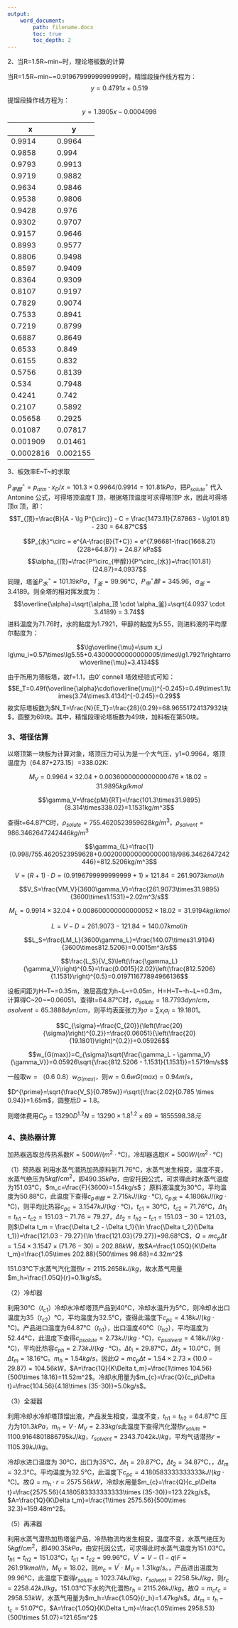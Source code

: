 ```yaml
---
output:
    word_document:
        path: filename.docx
        toc: true
        toc_depth: 2
---
```

2、当R=1.5R~min~时，理论塔板数的计算

当R=1.5R~min~=0.9196799999999999时，精馏段操作线方程为：
$$y=0.4791x+0.519$$
提馏段操作线方程为：
$$y=1.3905x-0.0004998$$

|  x |  y |
|---|---|
| 0.9914 | 0.9964 |
| 0.9858 | 0.994 |
| 0.9793 | 0.9913 |
| 0.9719 | 0.9882 |
| 0.9634 | 0.9846 |
| 0.9538 | 0.9806 |
| 0.9428 | 0.976 |
| 0.9302 | 0.9707 |
| 0.9157 | 0.9646 |
| 0.8993 | 0.9577 |
| 0.8806 | 0.9498 |
| 0.8597 | 0.9409 |
| 0.8364 | 0.9309 |
| 0.8107 | 0.9197 |
| 0.7829 | 0.9074 |
| 0.7533 | 0.8941 |
| 0.7219 | 0.8799 |
| 0.6887 | 0.8649 |
| 0.6533 | 0.849 |
| 0.6155 | 0.832 |
| 0.5756 | 0.8139 |
| 0.534 | 0.7948 |
| 0.4241 | 0.742 |
| 0.2107 | 0.5892 |
| 0.05658 | 0.2925 |
| 0.01087 | 0.07817 |
| 0.001909 | 0.01461 |
| 0.0002816 | 0.002155 |


3、板效率E~T~的求取

$P_{甲醇}^{\circ} = p_{atm} \cdot x_D/x = 101.3 \times 0.9964 / 0.9914 = 101.81 kPa$，把$P_{solute}^\circ$ 代入
Antonine 公式，可得塔顶温度T 顶，根据塔顶温度可求得塔顶P 水，因此可得塔
顶α 顶，即：
$$T_{顶}=\frac{B}{A - \lg P^{\circ}} - C = \frac{1473.11}{7.87863 - \lg101.81} - 230 = 64.87℃$$

$$P_{水}^\circ = e^{A-\frac{B}{T+C}} = e^{7.96681-\frac{1668.21}{228+64.87}} = 24.87 kPa$$
$$\alpha_{顶}=\frac{P^\circ_{甲醇}}{P^\circ_{水}}=\frac{101.81}{24.87}=4.0937$$
同理，塔釜$P_水^\circ=101.19kPa$，$T_釜=99.96℃$，$P^\circ_甲醇=345.96$，$\alpha_釜=3.4189$。则全塔的相对挥发度为：
$$\overline{\alpha}=\sqrt{\alpha_顶 \cdot \alpha_釜}=\sqrt{4.0937 \cdot 3.4189} = 3.74$$
  进料温度为71.76时，水的黏度为1.7921，甲醇的黏度为5.55，则进料液的平均摩尔黏度为：

$$\lg\overline{\mu}=\sum x_i lg\mu_i=0.57\times\lg5.55+0.43000000000000005\times\lg1.7921\rightarrow\overline{\mu}=3.4134$$

由于所用为筛板塔，故f=1.1，由0’ connell 塔效经验式可知：
$$E_T=0.49f(\overline{\alpha}\cdot\overline{\mu})^{-0.245}=0.49\times1.1\times(3.74\times3.4134)^{-0.245}=0.29$$
故实际塔板数为$N_T=\frac{N}{E_T}=\frac{28}{0.29}=68.96551724137932块$，圆整为69块。其中，精馏段理论塔板数为49块，加料板在第50块。

### 3、塔径估算

以塔顶第一块板为计算对象，塔顶压力可认为是一个大气压，y1=0.9964，塔顶温度为（64.87+273.15）=338.02K:

$$M_{V}=0.9964\times32.04+0.0036000000000000476\times18.02=31.9895kg/kmol$$

$$\gamma_V=\frac{pM}{RT}=\frac{101.3\times31.9895}{8.314\times338.02}=1.1531kg/m^3$$

查得t=64.87℃时，$\rho_{solute}=755.4620523959628kg/m^3$，$\rho_{solvent}=986.3462647242446kg/m^3$

$$\gamma_{L}=\frac{1}{0.998/755.4620523959628+0.0020000000000000018/986.3462647242446}=812.5206kg/m^3$$

$$V=(R+1)\cdot D=(0.9196799999999999+1)\times121.84=261.9073kmol/h$$

$$V_S=\frac{VM_V}{3600\gamma_V}=\frac{261.9073\times31.9895}{3600\times1.1531}=2.02m^3/s$$

$$M_{L}=0.9914\times32.04+0.008600000000000052\times18.02=31.9194kg/kmol$$

$$L=V-D=261.9073-121.84=140.07kmol/h$$

$$L_S=\frac{LM_L}{3600\gamma_L}=\frac{140.07\times31.9194}{3600\times812.5206}=0.0015m^3/s$$

$$\frac{L_S}{V_S}\left(\frac{\gamma_L}{\gamma_V}\right)^{0.5}=\frac{0.0015}{2.02}\left(\frac{812.5206}{1.1531}\right)^{0.5}=0.019711677894966136$$

设板间距为H~T~=0.35m，液层高度为h~L~=0.05m，H=H~T~-h~L~=0.3m，计算得C~20~=0.06051。查得t=64.87℃时，$\sigma_{solute}=18.7793dyn/cm$，$\sigma{solvent}=65.3888dyn/cm$，则平均表面张力为$\sigma=\sum x_i\sigma_i=19.1801$。

$$C_{\sigma}=\frac{C_{20}}{\left(\frac{20}{\sigma}\right)^{0.2}}=\frac{0.06051}{\left(\frac{20}{19.1801}\right)^{0.2}}=0.05926$$

$$w_{G(max)}=C_{\sigma}\sqrt{\frac{\gamma_L - \gamma_V}{\gamma_V}}=0.05926\sqrt{\frac{812.5206 - 1.1531}{1.1531}}=1.5719m/s$$

一般取$w=（0.6~0.8）w_{G(max)}$，则$w=0.6wG(max)=0.94m/s$，

$D^{\prime}=\sqrt{\frac{V_S}{0.785w}}=\sqrt{\frac{2.02}{0.785 \times 0.94}}=1.65m$，圆整后$D=1.8$。

则塔体费用$C_D=13290D^{1.2}N=13290\times 1.8^{1.2}\times 69=1855598.38元$

### 4、换热器计算

加热器选取总传热系数$K=500W/(m^2\cdot ℃)$，冷却器选取$K=500W/(m^2\cdot ℃)$

（1）预热器
利用水蒸气潜热加热原料到$71.76℃$，水蒸气发生相变，温度不变，水蒸气绝压为$5kgf/cm^2$，即$490.35kPa$，由安托因公式，可求得此时水蒸气温度为$151.03℃$，$m_c=\frac{F}{3600}=1.54kg/s$；
原料液温度为$30℃$，平均温度为$50.88℃$，此温度下查得$c_{p甲醇}=2.715kJ/(kg\cdot ℃)$, $c_{p水}=4.1806kJ/(kg\cdot ℃)$，则平均比热容$c_{pc}=3.1547kJ/(kg\cdot ℃)$，$t_{c1}=30℃$，$t_{c2}=71.76℃$，$\Delta t_1=t_{h1} - t_{c2}=151.03-71.76=79.27$，$\Delta t_2=t_{h2} - t_{c1}=151.03-30=121.03$，则$\Delta t_m = \frac{\Delta t_2 - \Delta t_1}{\ln \frac{\Delta t_2}{\Delta t_1}}=\frac{121.03 - 79.27}{\ln \frac{121.03}{79.27}}=98.68℃$，$Q=mc_p\Delta t=1.54\times 3.1547\times (71.76-30)=202.88kW$，故$A=\frac{1.05Q}{K\Delta t_m}=\frac{1.05\times 202.88}{500\times 98.68}=4.32m^2$

$151.03℃$下水蒸气汽化潜热$r=2115.2658kJ/kg$，故水蒸气用量$m_h=\frac{1.05Q}{r}=0.1kg/s$。

（2）冷却器

利用$30℃（t_{c1}）$冷却水冷却塔顶产品到$40℃$，冷却水温升为$5℃$，则冷却水出口温度为$35（t_{c2}）℃$，平均温度为$32.5℃$，查得此温度下$c_{pc}=4.18kJ/(kg\cdot ℃)$。产品进口温度为$64.87℃（t_{h1}）$，出口温度$40℃（t_{h2}）$，平均温度为$52.44℃$，此温度下查得$c_{psolute}=2.73kJ/(kg\cdot ℃)$，$c_{psolvent}=4.18kJ/(kg\cdot ℃)$，平均比热容$c_{ph}=2.73kJ/(kg\cdot ℃)$。$\Delta t_1=29.87℃$，$\Delta t_2=10.0℃$，则$\Delta t_m=18.16℃$。$m_h=1.54kg/s$，因此$Q=mc_p\Delta t=1.54\times 2.73\times (10.0-29.87)=104.56kW$，$A=\frac{1Q}{K\Delta t_m}=\frac{1\times 104.56}{500\times 18.16}=11.52m^2$。冷却水用量为$m_{c}=\frac{Q}{c_p\Delta t}=\frac{104.56}{4.18\times (35-30)}=5.0kg/s$。

（3）全凝器

利用冷却水冷却塔顶馏出液，产品发生相变，温度不变，$t_{h1}=t_{h2}=64.87℃$
压力为$101.3kPa$，$m_h=V\cdot M_V=2.33kg/s$此温度下查得汽化潜热$r_{solute}=1100.9164801886795kJ/kg$，$r_{solvent}=2343.7042kJ/kg$，平均气话潜热$r=1105.39kJ/kg$。

冷却水进口温度为 $30℃$，出口为$35℃$，$\Delta t_1=29.87℃$，$\Delta t_2=34.87℃$，，$\Delta t_m=32.3℃$。平均温度为$32.5℃$，此温度下$c_{pc}=4.180583333333333kJ/(kg\cdot ℃)$。故$Q=m_h\cdot r=2575.56kW$，冷却水用量$m_{c}=\frac{Q}{c_p\Delta t}=\frac{2575.56}{4.180583333333333\times (35-30)}=123.22kg/s$。$A=\frac{1Q}{K\Delta t_m}=\frac{1\times 2575.56}{500\times 32.3}=159.48m^2$。

（5）再沸器

利用水蒸气潜热加热塔釜产品，冷热物流均发生相变，温度不变，水蒸气绝压为$5kgf/cm^2$，即$490.35kPa$，由安托因公式，可求得此时水蒸气温度为$151.03℃$。$t_{h1}=t_{h2}=151.03℃$，$t_{c1}=t_{c2}=99.96℃$，$V^{\prime}=V-(1-q)F=261.91kmol/h$，$M_V=18.02$，则$m_c=V^{\prime}\cdot M_V=1.31kg/s$。，产品进出温度为$99.96℃$，此温度下查得$r_{solute}=1023.74kJ/kg$，$r_{solvent}=2258.5kJ/kg$，则$r_c=2258.42kJ/kg$。$151.03℃$下水的汽化潜热$r_h=2115.26kJ/kg$。故$Q=m_cr_c=2958.53kW$，水蒸气用量为$m_h=\frac{1.05Q}{r_h}=1.47kg/s$。$\Delta t_m = t_h - t_c = 51.07℃$，$A=\frac{1.05Q}{K\Delta t_m}=\frac{1.05\times 2958.53}{500\times 51.07}=121.65m^2$